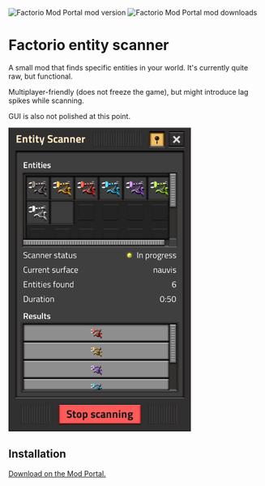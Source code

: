 ![Factorio Mod Portal mod version](https://img.shields.io/factorio-mod-portal/v/the418_entity_scanner?label=mod%20portal)
![Factorio Mod Portal mod downloads](https://img.shields.io/factorio-mod-portal/dt/the418_entity_scanner)

# Factorio entity scanner

A small mod that finds specific entities in your world. It's currently quite raw, but functional.

Multiplayer-friendly (does not freeze the game), but might introduce lag spikes while scanning.

GUI is also not polished at this point.

<img src="screenshots/image.png" height="600" />

## Installation

[Download on the Mod Portal.](https://mods.factorio.com/mod/the418_entity_scanner)
